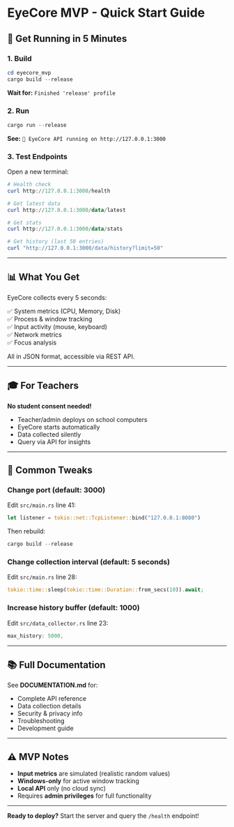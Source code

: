 # EyeCore MVP - Quick Start Guide

## 🚀 Get Running in 5 Minutes

### 1. Build

```powershell
cd eyecore_mvp
cargo build --release
```

**Wait for:** `Finished 'release' profile`

### 2. Run

```powershell
cargo run --release
```

**See:** `🚀 EyeCore API running on http://127.0.0.1:3000`

### 3. Test Endpoints

Open a new terminal:

```powershell
# Health check
curl http://127.0.0.1:3000/health

# Get latest data
curl http://127.0.0.1:3000/data/latest

# Get stats
curl http://127.0.0.1:3000/data/stats

# Get history (last 50 entries)
curl "http://127.0.0.1:3000/data/history?limit=50"
```

---

## 📊 What You Get

EyeCore collects every 5 seconds:

✅ System metrics (CPU, Memory, Disk)  
✅ Process & window tracking  
✅ Input activity (mouse, keyboard)  
✅ Network metrics  
✅ Focus analysis  

All in JSON format, accessible via REST API.

---

## 🎓 For Teachers

**No student consent needed!**

- Teacher/admin deploys on school computers
- EyeCore starts automatically
- Data collected silently
- Query via API for insights

---

## 🔧 Common Tweaks

### Change port (default: 3000)

Edit `src/main.rs` line 41:
```rust
let listener = tokio::net::TcpListener::bind("127.0.0.1:8080")
```

Then rebuild:
```powershell
cargo build --release
```

### Change collection interval (default: 5 seconds)

Edit `src/main.rs` line 28:
```rust
tokio::time::sleep(tokio::time::Duration::from_secs(10)).await;
```

### Increase history buffer (default: 1000)

Edit `src/data_collector.rs` line 23:
```rust
max_history: 5000,
```

---

## 📚 Full Documentation

See **DOCUMENTATION.md** for:
- Complete API reference
- Data collection details
- Security & privacy info
- Troubleshooting
- Development guide

---

## ⚠️ MVP Notes

- **Input metrics** are simulated (realistic random values)
- **Windows-only** for active window tracking
- **Local API** only (no cloud sync)
- Requires **admin privileges** for full functionality

---

**Ready to deploy?** Start the server and query the `/health` endpoint!
